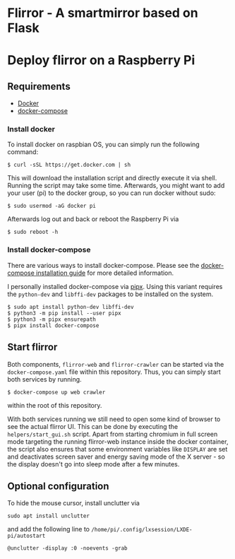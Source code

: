 # Flirror - A smartmirror based on Flask


# Deploy flirror on a Raspberry Pi

## Requirements
- [Docker](https://www.docker.com/)
- [docker-compose](https://docs.docker.com/compose/)

### Install docker
To install docker on raspbian OS, you can simply run the following command:

```
$ curl -sSL https://get.docker.com | sh
```

This will download the installation script and directly execute it via shell.
Running the script may take some time. Afterwards, you might want to add your
user (pi) to the docker group, so you can run docker without sudo:

```
$ sudo usermod -aG docker pi
```

Afterwards log out and back or reboot the Raspberry Pi via

```
$ sudo reboot -h
```

### Install docker-compose
There are various ways to install docker-compose. Please see the
[docker-compose installation guide](https://docs.docker.com/compose/install/)
for more detailed information.

I personally installed docker-compose via
[pipx](https://pipxproject.github.io/pipx/). Using this variant requires
the `python-dev` and `libffi-dev` packages to be installed on the system.

```
$ sudo apt install python-dev libffi-dev
$ python3 -m pip install --user pipx
$ python3 -m pipx ensurepath
$ pipx install docker-compose
```

## Start flirror

Both components, `flirror-web` and `flirror-crawler` can be started via the
`docker-compose.yaml` file within this repository. Thus, you can simply start
both services by running.

```
$ docker-compose up web crawler
```

within the root of this repository.

With both services running we still need to open some kind of browser to
see the actual flirror UI. This can be done by executing the `helpers/start_gui.sh`
script. Apart from starting chromium in full screen mode targeting the running
flirror-web instance inside the docker container, the script also ensures that
some environment variables like `DISPLAY` are set and deactivates screen saver
and energy saving mode of the X server - so the display doesn't go into sleep
mode after a few minutes.

## Optional configuration

To hide the mouse cursor, install unclutter via

```
sudo apt install unclutter
```

and add the following line to `/home/pi/.config/lxsession/LXDE-pi/autostart`

```
@unclutter -display :0 -noevents -grab
```

